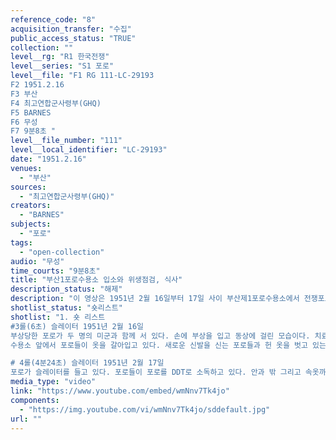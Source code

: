 ```yaml
---
reference_code: "8"
acquisition_transfer: "수집"
public_access_status: "TRUE"
collection: ""
level__rg: "R1 한국전쟁"
level__series: "S1 포로"
level__file: "F1 RG 111-LC-29193
F2 1951.2.16
F3 부산 
F4 최고연합군사령부(GHQ) 
F5 BARNES
F6 무성 
F7 9분8초 "
level__file_number: "111"
level__local_identifier: "LC-29193"
date: "1951.2.16"
venues: 
  - "부산"
sources: 
  - "최고연합군사령부(GHQ)"
creators: 
  - "BARNES"
subjects: 
  - "포로"
tags: 
  - "open-collection"
audio: "무성"
time_courts: "9분8초"
title: "부산1포로수용소 입소와 위생점검, 식사"
description_status: "해제"
description: "이 영상은 1951년 2월 16일부터 17일 사이 부산제1포로수용소에서 전쟁포로들을 처리하는 장면이다. 수용소에 들어온 포로들은 위생점검을 받고 전염병 예방 백신을 접종 받았다. 이어서 소독과 새로운 의복으로 갈아입었다. 포로들은 상의, 하의, 신발, 식기류 등을 지급 받은 뒤에 식사를 할 수 있었다. "
shotlist_status: "숏리스트"
shotlist: "1. 숏 리스트 
#3롤(6초) 슬레이터 1951년 2월 16일
부상당한 포로가 두 명의 미군과 함께 서 있다. 손에 부상을 입고 동상에 걸린 모습이다. 치료를 받고 있는 포로가 있다. 미군여성장교가 포로들에게 백신을 주사하고 있다. 포로들이 백신을 맞고 있다. (1분15초) 포로들이 머리를 깎고 있다. 신발없이 서 있는 포로가 있다. 코물을 흘리고 있는 포로. (1분44초) 신발, 의복들이 쌓여 있다. 포로들이 하나씩 들고 가고 있다. 신발, 상의 하의 등이다. 밥그릇, 국그릇 등을 지급 받는다. 
수용소 앞에서 포로들이 옷을 갈아입고 있다. 새로운 신발을 신는 포로들과 헌 옷을 벗고 있는 포로가 있다. 다시 새로운 옷을 입는 포로가 있다. 다른 포로는 상의와 바지에 전쟁포로라는 글자를 쓰고 있다. (3분50초) 소년병 포로가 카메라를 응시하고 있다. 한 포로가 등에 전쟁포로라고 글자를 쓰고 있다. 손을 다친 포로는 혼자서 옷을 어렵게 입고 있다. 

# 4롤(4분24초) 슬레이터 1951년 2월 17일
포로가 슬레이터를 들고 있다. 포로들이 포로를 DDT로 소독하고 있다. 안과 밖 그리고 속옷까지 소독약을 뿌리고 있다. 포로의 머리에 DDT를 뿌리고 있다. (6분10초) 한 포로가 포로의 머리카락을 자르고 있다. 모든 포로들은 머리카락을 짧게 자른다. 여러 명의 포로들이 한 번에 머리카락을 자르는 장면이다. (7분17초) 포로들이 취사장에서 밥을 하고 있다. 포로라는 글자가 쓴 개집이 있다. 취사반이라는 완장을 차고 있는 포로가 손을 씻고 있다. 취사장 장면과 포로라고 적힌 천막 아래에서 장작을 패고 있다. 7수용동 식당이라는 표지판이 보인다."
media_type: "video"
link: "https://www.youtube.com/embed/wmNnv7Tk4jo"
components: 
  - "https://img.youtube.com/vi/wmNnv7Tk4jo/sddefault.jpg"
url: ""
---
```


